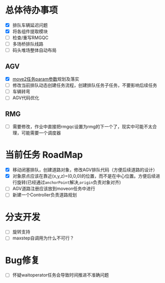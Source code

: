 # 总体待办事项
- [x] 排队车辆延迟问题
- [x] 将各组件提取模块
- [ ] 检查/重写RMGQC
- [ ] 多场桥排队线路
- [ ] 码头堆场整体自动布局

## AGV
- [x] [move2任务param参数](./document.md#move2)规划及落实
- [ ] 修改当前排队动态创建任务流程，创建排队任务子任务，不要影响后续任务
- [ ] 车辆转弯
- [ ] AGV代码优化

## RMG
- [ ] 需要修改，作业中直接把rmgqc设置为rmg的下一个了，现实中可能不太合理，可能需要一个调度器

# 当前任务 RoadMap
- [x] 移动闭塞排队，创建道路对象，修改AGV排队代码（方便后续道路的设计）
- [x] 对象原点应该在靠近(x,y,z)=(0,0,0)的位置，而不是在中心位置。方便后续进行旋转(已经通过`anchorPoint`解决,`origin`负责对象对齐)
- [ ] AGV道路注册应该放到moveon任务中进行
- [ ] 新建一个Controller负责道路规划

# 分支开发
- [ ] 旋转支持
- [ ] maxstep自调用为什么不可行？

# Bug修复
- [ ] 怀疑waitoperator任务会导致时间推进不准确问题